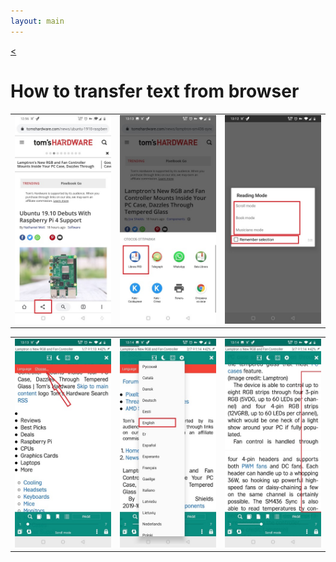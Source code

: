 ```yaml
---
layout: main
---
```

[<](/wiki/faq)

# How to transfer text from browser



||||
|-|-|-|
|![](1.jpg)|![](2.jpg)|![](3.jpg)|





||||
|-|-|-|
|![](4.jpg)|![](5.jpg)|![](6.jpg)|
